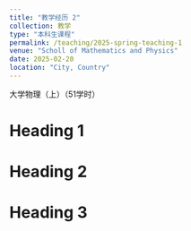 ```yaml
---
title: "教学经历 2"
collection: 教学
type: "本科生课程"
permalink: /teaching/2025-spring-teaching-1
venue: "Scholl of Mathematics and Physics"
date: 2025-02-20
location: "City, Country"
---
```


大学物理（上）（51学时）

Heading 1
======

Heading 2
======

Heading 3
======
